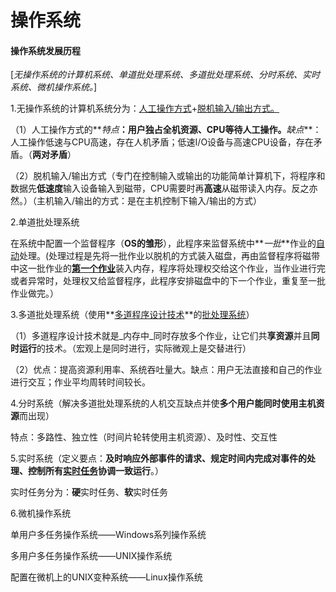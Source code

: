 # 操作系统

#### 操作系统发展历程

[*无操作系统的计算机系统、单道批处理系统、多道批处理系统、分时系统、实时系统、微机操作系统。*]

1.无操作系统的计算机系统分为：<u>人工操作方式</u>+<u>脱机输入/输出方式。</u>

  （1）人工操作方式的**_特点_**：用户独占全机资源、CPU等待人工操作。**_缺点_**：人工操作低速与CPU高速，存在人机矛盾；低速I/O设备与高速CPU设备，存在矛盾。（**两对矛盾**）

 （2）脱机输入/输出方式（专门在控制输入或输出的功能简单计算机下，将程序和数据先**低速度**输入设备输入到磁带，CPU需要时再**高速**从磁带读入内存。反之亦然。）（主机输入/输出的方式：是在主机控制下输入/输出的方式）

2.单道批处理系统

  在系统中配置一个监督程序（**OS的雏形**），此程序来监督系统中**_一批_**作业的<u>自动</u>处理。(处理过程是先将一批作业以脱机的方式装入磁盘，再由监督程序将磁带中这一批作业的<u>**第一个作业**</u>装入内存，程序将处理权交给这个作业，当作业进行完或者异常时，处理权又给监督程序，此程序安排磁盘中的下一个作业，重复至一批作业做完。）

3.多道批处理系统（使用**<u>多道程序设计技术</u>**的<u>批处理系统</u>）

（1）多道程序设计技术就是_内存中_同时存放多个作业，让它们共**享资源**并且**同时运行**的技术。（宏观上是同时进行，实际微观上是交替进行）

（2）优点：提高资源利用率、系统吞吐量大。缺点：用户无法直接和自己的作业进行交互；作业平均周转时间较长。

4.分时系统（解决多道批处理系统的人机交互缺点并使**多个用户能同时使用主机资源**而出现）

特点：多路性、独立性（时间片轮转使用主机资源）、及时性、交互性

5.实时系统（定义要点：**及时响应外部事件的请求、规定时间内完成对事件的处理、控制所有<u>实时任务</u>协调一致运行**。）

实时任务分为：**硬**实时任务、**软**实时任务

6.微机操作系统

单用户多任务操作系统——Windows系列操作系统

多用户多任务操作系统——UNIX操作系统

配置在微机上的UNIX变种系统——Linux操作系统